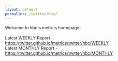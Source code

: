 ```yaml
---
layout: default
permalink: /twitter/hbc/
---
```

Welcome to hbc's metrics homepage!
<br><br>
Latest WEEKLY Report - <a href="https://twitter.github.io/metrics/twitter/hbc/WEEKLY">https://twitter.github.io/metrics/twitter/hbc/WEEKLY</a>
<br>
Latest MONTHLY Report - <a href="https://twitter.github.io/metrics/twitter/hbc/MONTHLY">https://twitter.github.io/metrics/twitter/hbc/MONTHLY</a>
<br>
